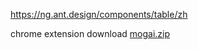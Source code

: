 https://ng.ant.design/components/table/zh

chrome extension download [mogai.zip](https://raw.githubusercontent.com/laof/mogai_v3/main/mogai.zip)


